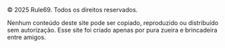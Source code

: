 © 2025 Rule69. Todos os direitos reservados.

Nenhum conteúdo deste site pode ser copiado, reproduzido ou distribuído sem autorização. Esse site foi criado apenas por pura zueira e brincadeira entre amigos.
